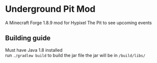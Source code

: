 # Underground Pit Mod
A Minecraft Forge 1.8.9 mod for Hypixel The Pit to see upcoming events

## Building guide
Must have Java 1.8 installed  
run `./gradlew build` to build the jar file
the jar will be in `/build/libs/`

